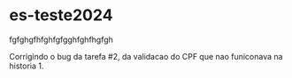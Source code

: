 # es-teste2024
fgfghgfhfghfgfgghfghfhgfgh

Corrigindo o bug da tarefa #2, da validacao do CPF que nao funiconava na historia 1.
